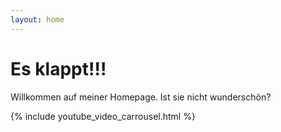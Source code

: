 ```yaml
---
layout: home
---
```

# Es klappt!!!

Willkommen auf meiner Homepage. Ist sie nicht wunderschön?

{% include youtube_video_carrousel.html %}
